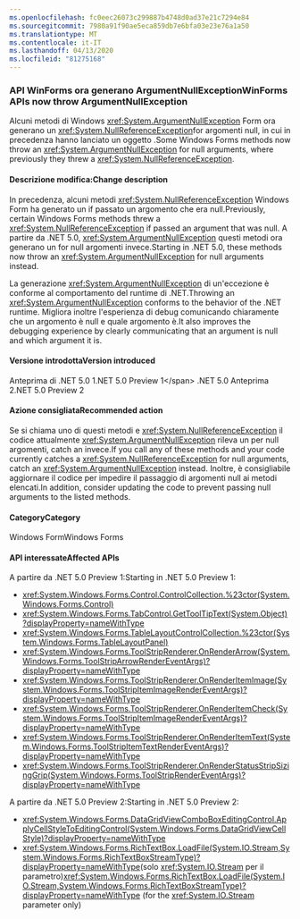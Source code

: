 ```yaml
---
ms.openlocfilehash: fc0eec26073c299887b4748d0ad37e21c7294e84
ms.sourcegitcommit: 7980a91f90ae5eca859db7e6bfa03e23e76a1a50
ms.translationtype: MT
ms.contentlocale: it-IT
ms.lasthandoff: 04/13/2020
ms.locfileid: "81275168"
---
```

### <a name="winforms-apis-now-throw-argumentnullexception"></a><span data-ttu-id="b0c39-101">API WinForms ora generano ArgumentNullException</span><span class="sxs-lookup"><span data-stu-id="b0c39-101">WinForms APIs now throw ArgumentNullException</span></span>

<span data-ttu-id="b0c39-102">Alcuni metodi di Windows <xref:System.ArgumentNullException> Form ora generano un <xref:System.NullReferenceException>for argomenti null, in cui in precedenza hanno lanciato un oggetto .</span><span class="sxs-lookup"><span data-stu-id="b0c39-102">Some Windows Forms methods now throw an <xref:System.ArgumentNullException> for null arguments, where previously they threw a <xref:System.NullReferenceException>.</span></span>

#### <a name="change-description"></a><span data-ttu-id="b0c39-103">Descrizione modifica:</span><span class="sxs-lookup"><span data-stu-id="b0c39-103">Change description</span></span>

<span data-ttu-id="b0c39-104">In precedenza, alcuni metodi <xref:System.NullReferenceException> Windows Form ha generato un if passato un argomento che era null.</span><span class="sxs-lookup"><span data-stu-id="b0c39-104">Previously, certain Windows Forms methods threw a <xref:System.NullReferenceException> if passed an argument that was null.</span></span> <span data-ttu-id="b0c39-105">A partire da .NET 5.0, <xref:System.ArgumentNullException> questi metodi ora generano un for null argomenti invece.</span><span class="sxs-lookup"><span data-stu-id="b0c39-105">Starting in .NET 5.0, these methods now throw an <xref:System.ArgumentNullException> for null arguments instead.</span></span>

<span data-ttu-id="b0c39-106">La generazione <xref:System.ArgumentNullException> di un'eccezione è conforme al comportamento del runtime di .NET.</span><span class="sxs-lookup"><span data-stu-id="b0c39-106">Throwing an <xref:System.ArgumentNullException> conforms to the behavior of the .NET runtime.</span></span> <span data-ttu-id="b0c39-107">Migliora inoltre l'esperienza di debug comunicando chiaramente che un argomento è null e quale argomento è.</span><span class="sxs-lookup"><span data-stu-id="b0c39-107">It also improves the debugging experience by clearly communicating that an argument is null and which argument it is.</span></span>

#### <a name="version-introduced"></a><span data-ttu-id="b0c39-108">Versione introdotta</span><span class="sxs-lookup"><span data-stu-id="b0c39-108">Version introduced</span></span>

<span data-ttu-id="b0c39-109">Anteprima di .NET 5.0 1</span><span class="sxs-lookup"><span data-stu-id="b0c39-109">.NET 5.0 Preview 1\</span></span>
<span data-ttu-id="b0c39-110">.NET 5.0 Anteprima 2</span><span class="sxs-lookup"><span data-stu-id="b0c39-110">.NET 5.0 Preview 2</span></span>

#### <a name="recommended-action"></a><span data-ttu-id="b0c39-111">Azione consigliata</span><span class="sxs-lookup"><span data-stu-id="b0c39-111">Recommended action</span></span>

<span data-ttu-id="b0c39-112">Se si chiama uno di questi metodi e <xref:System.NullReferenceException> il codice attualmente <xref:System.ArgumentNullException> rileva un per null argomenti, catch an invece.</span><span class="sxs-lookup"><span data-stu-id="b0c39-112">If you call any of these methods and your code currently catches a <xref:System.NullReferenceException> for null arguments, catch an <xref:System.ArgumentNullException> instead.</span></span> <span data-ttu-id="b0c39-113">Inoltre, è consigliabile aggiornare il codice per impedire il passaggio di argomenti null ai metodi elencati.</span><span class="sxs-lookup"><span data-stu-id="b0c39-113">In addition, consider updating the code to prevent passing null arguments to the listed methods.</span></span>

#### <a name="category"></a><span data-ttu-id="b0c39-114">Category</span><span class="sxs-lookup"><span data-stu-id="b0c39-114">Category</span></span>

<span data-ttu-id="b0c39-115">Windows Form</span><span class="sxs-lookup"><span data-stu-id="b0c39-115">Windows Forms</span></span>

#### <a name="affected-apis"></a><span data-ttu-id="b0c39-116">API interessate</span><span class="sxs-lookup"><span data-stu-id="b0c39-116">Affected APIs</span></span>

<span data-ttu-id="b0c39-117">A partire da .NET 5.0 Preview 1:</span><span class="sxs-lookup"><span data-stu-id="b0c39-117">Starting in .NET 5.0 Preview 1:</span></span>

- <xref:System.Windows.Forms.Control.ControlCollection.%23ctor(System.Windows.Forms.Control)>
- <xref:System.Windows.Forms.TabControl.GetToolTipText(System.Object)?displayProperty=nameWithType>
- <xref:System.Windows.Forms.TableLayoutControlCollection.%23ctor(System.Windows.Forms.TableLayoutPanel)>
- <xref:System.Windows.Forms.ToolStripRenderer.OnRenderArrow(System.Windows.Forms.ToolStripArrowRenderEventArgs)?displayProperty=nameWithType>
- <xref:System.Windows.Forms.ToolStripRenderer.OnRenderItemImage(System.Windows.Forms.ToolStripItemImageRenderEventArgs)?displayProperty=nameWithType>
- <xref:System.Windows.Forms.ToolStripRenderer.OnRenderItemCheck(System.Windows.Forms.ToolStripItemImageRenderEventArgs)?displayProperty=nameWithType>
- <xref:System.Windows.Forms.ToolStripRenderer.OnRenderItemText(System.Windows.Forms.ToolStripItemTextRenderEventArgs)?displayProperty=nameWithType>
- <xref:System.Windows.Forms.ToolStripRenderer.OnRenderStatusStripSizingGrip(System.Windows.Forms.ToolStripRenderEventArgs)?displayProperty=nameWithType>

<span data-ttu-id="b0c39-118">A partire da .NET 5.0 Preview 2:</span><span class="sxs-lookup"><span data-stu-id="b0c39-118">Starting in .NET 5.0 Preview 2:</span></span>

- <xref:System.Windows.Forms.DataGridViewComboBoxEditingControl.ApplyCellStyleToEditingControl(System.Windows.Forms.DataGridViewCellStyle)?displayProperty=nameWithType>
- <span data-ttu-id="b0c39-119"><xref:System.Windows.Forms.RichTextBox.LoadFile(System.IO.Stream,System.Windows.Forms.RichTextBoxStreamType)?displayProperty=nameWithType>(solo <xref:System.IO.Stream> per il parametro)</span><span class="sxs-lookup"><span data-stu-id="b0c39-119"><xref:System.Windows.Forms.RichTextBox.LoadFile(System.IO.Stream,System.Windows.Forms.RichTextBoxStreamType)?displayProperty=nameWithType> (for the <xref:System.IO.Stream> parameter only)</span></span>

<!-- 

### Affected APIs

- `M:System.Windows.Forms.Control.ControlCollection.#ctor(System.Windows.Forms.Control)`
- `M:System.Windows.Forms.TabControl.GetToolTipText(System.Object)`
- `M:System.Windows.Forms.TableLayoutControlCollection.#ctor(System.Windows.Forms.TableLayoutPanel)`
- `M:System.Windows.Forms.ToolStripRenderer.OnRenderArrow(System.Windows.Forms.ToolStripArrowRenderEventArgs)`
- `M:System.Windows.Forms.ToolStripRenderer.OnRenderItemImage(System.Windows.Forms.ToolStripItemImageRenderEventArgs)`
- `M:System.Windows.Forms.ToolStripRenderer.OnRenderItemCheck(System.Windows.Forms.ToolStripItemImageRenderEventArgs)`
- `M:System.Windows.Forms.ToolStripRenderer.OnRenderItemText(System.Windows.Forms.ToolStripItemTextRenderEventArgs)`
- `M:System.Windows.Forms.ToolStripRenderer.OnRenderStatusStripSizingGrip(System.Windows.Forms.ToolStripRenderEventArgs)`
- `M:System.Windows.Forms.DataGridViewComboBoxEditingControl.ApplyCellStyleToEditingControl(System.Windows.Forms.DataGridViewCellStyle)`
- `M:System.Windows.Forms.RichTextBox.LoadFile(System.IO.Stream,System.Windows.Forms.RichTextBoxStreamType)`

-->

